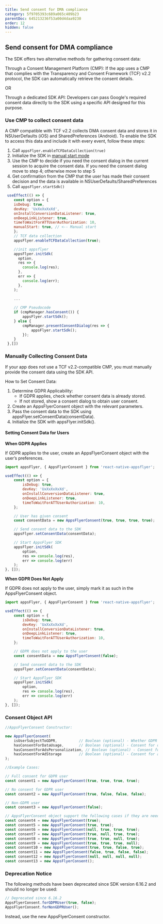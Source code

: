 ```yaml
---
title: Send consent for DMA compliance
category: 5f9705393c689a065c409b23
parentDoc: 645213236f53a00d4daa9230
order: 12
hidden: false
---
```


## Send consent for DMA compliance
The SDK offers two alternative methods for gathering consent data:

Through a Consent Management Platform (CMP): If the app uses a CMP that complies with the Transparency and Consent Framework (TCF) v2.2 protocol, the SDK can automatically retrieve the consent details.

OR

Through a dedicated SDK API: Developers can pass Google's required consent data directly to the SDK using a specific API designed for this purpose.

### Use CMP to collect consent data
A CMP compatible with TCF v2.2 collects DMA consent data and stores it in NSUserDefaults (iOS) and SharedPreferences (Android). To enable the SDK to access this data and include it with every event, follow these steps:

1. Call `appsFlyer.enableTCFDataCollection(true)`
2. Initialize the SDK in [manual start mode](/Docs/RN_API.md#initsdk)
3. Use the CMP to decide if you need the consent dialog in the current session to acquire the consent data. If you need the consent dialog move to step 4; otherwise move to step 5
4. Get confirmation from the CMP that the user has made their consent decision and the data is available in NSUserDefaults/SharedPreferences
5. Call `appsFlyer.startSdk()`
```javascript
 useEffect(() => {
    const option = {
    isDebug: true,
    devKey: 'UxXxXxXxXd',
    onInstallConversionDataListener: true,
    onDeepLinkListener: true,
    timeToWaitForATTUserAuthorization: 10,
    manualStart: true, // <-- Manual start
    };
    // TCF data collection
    appsFlyer.enableTCFDataCollection(true);

    //init appsflyer
    appsFlyer.initSdk(
      option,
      res => {
        console.log(res);
      },
      err => {
        console.log(err);
      },
    );

    ...
    
    // CMP Pseudocode
    if (cmpManager.hasConsent()) {
        appsFlyer.startSdk();
    } else {
        cmpManager.presentConsentDialog(res => {
            appsFlyer.startSdk();
        });
    }
 },[])
```

### Manually Collecting Consent Data

If your app does not use a TCF v2.2-compatible CMP, you must manually provide the consent data using the SDK API.

How to Set Consent Data: </br>
1.	Determine GDPR Applicability:
    *	If GDPR applies, check whether consent data is already stored.
    *	If not stored, show a consent dialog to obtain user consent.
2.	Create an AppsFlyerConsent object with the relevant parameters.
3.	Pass the consent data to the SDK using appsFlyer.setConsentData(consentData).
4.	Initialize the SDK with appsFlyer.initSdk().

#### Setting Consent Data for Users

<b>When GDPR Applies</b>

If GDPR applies to the user, create an AppsFlyerConsent object with the user’s preferences.
```javascript
import appsFlyer, { AppsFlyerConsent } from 'react-native-appsflyer';

useEffect(() => {
    const option = {
        isDebug: true,
        devKey: 'UxXxXxXxXd',
        onInstallConversionDataListener: true,
        onDeepLinkListener: true,
        timeToWaitForATTUserAuthorization: 10,
    };

    // User has given consent
    const consentData = new AppsFlyerConsent(true, true, true, true);

    // Send consent data to the SDK
    appsFlyer.setConsentData(consentData);

    // Start AppsFlyer SDK
    appsFlyer.initSdk(
        option,
        res => console.log(res),
        err => console.log(err)
    );
}, []);
```

<b>When GDPR Does Not Apply</b>

If GDPR does not apply to the user, simply mark it as such in the AppsFlyerConsent object.
```javascript
import appsFlyer, { AppsFlyerConsent } from 'react-native-appsflyer';

useEffect(() => {
    const option = {
        isDebug: true,
        devKey: 'UxXxXxXxXd',
        onInstallConversionDataListener: true,
        onDeepLinkListener: true,
        timeToWaitForATTUserAuthorization: 10,
    };

    // GDPR does not apply to the user
    const consentData = new AppsFlyerConsent(false);

    // Send consent data to the SDK
    appsFlyer.setConsentData(consentData);

    // Start AppsFlyer SDK
    appsFlyer.initSdk(
        option,
        res => console.log(res),
        err => console.log(err)
    );
}, []);
```

### Consent Object API

```javascript
//AppsFlyerConsent Constructor:

new AppsFlyerConsent(
    isUserSubjectToGDPR,          // Boolean (optional) - Whether GDPR applies to the user
    hasConsentForDataUsage,       // Boolean (optional) - Consent for data usage
    hasConsentForAdsPersonalization, // Boolean (optional) - Consent for ads personalization
    hasConsentForAdStorage        // Boolean (optional) - Consent for ad storage
);

//Example Cases:

// Full consent for GDPR user
const consent1 = new AppsFlyerConsent(true, true, true, true);

// No consent for GDPR user
const consent2 = new AppsFlyerConsent(true, false, false, false);

// Non-GDPR user
const consent3 = new AppsFlyerConsent(false);

// AppsFlyerConsent object support the following cases if they are needed.
const consent4 = new AppsFlyerConsent(true);
const consent5 = new AppsFlyerConsent(true, true);
const consent6 = new AppsFlyerConsent(null, true, true, true);
const consent7 = new AppsFlyerConsent(true, null, true, true);
const consent8 = new AppsFlyerConsent(true, true, null, true);
const consent9 = new AppsFlyerConsent(true, true, true, null);
const consent10 = new AppsFlyerConsent(true, true, false, true);
const consent11 = new AppsFlyerConsent(false, true, false, false);
const consent12 = new AppsFlyerConsent(null, null, null, null);
const consent13 = new AppsFlyerConsent();
```

### Deprecation Notice

The following methods have been deprecated since SDK version 6.16.2 and should no longer be used:
```javascript
// Deprecated since 6.16.2
AppsFlyerConsent.forGDPRUser(true, false);
AppsFlyerConsent.forNonGDPRUser();
```
Instead, use the new AppsFlyerConsent constructor.
